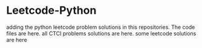# Leetcode-Python
adding the python leetcode problem solutions in this repositories. 
The code files are here.
all CTCI problems solutions are here.
some leetcode solutions are here









































































































































































































































































































































































































































































































































































































































































































































































































































































































































































































































































































































